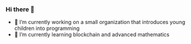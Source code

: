 ### Hi there 👋

- 🔭 I’m currently working on a small organization that introduces young children into programming
- 🌱 I’m currently learning blockchain and advanced mathematics
